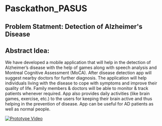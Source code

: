 # Pasckathon_PASUS

## Problem Statment: Detection of Alzheimer's Disease

## Abstract Idea:
We have developed a mobile application that will help in the detection of Alzheimer’s disease with the help of games along with speech analysis and Montreal Cognitive Assessment (MoCA). After disease detection app will suggest nearby doctors for further diagnosis. The application will help individuals living with the disease to cope with symptoms and improve their quality of life. Family members & doctors will be able to monitor & track patients whenever required. App also provides daily activities (like brain games, exercise, etc.) to the users for keeping their brain active and thus helping in the prevention of disease. App can be useful for AD patients as well as normal people.
<br>

<a href="https://youtu.be/Fihj1u0Y32Y" target="_blank"><img src="https://i.ibb.co/HHSnFKK/vid-thumb.jpg" alt="Prototype Video" border="0"></a>
